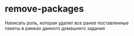 # remove-packages

Написать роль, которая удалит все ранее поставленные \
пакеты в рамках данного домашнего задания
